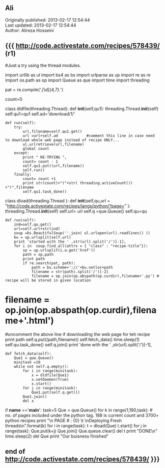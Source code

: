 ## Ali  
Originally published: 2013-02-17 12:54:44  
Last updated: 2013-02-17 12:54:44  
Author: Alireza Hosseini  
  
## {{{ http://code.activestate.com/recipes/578439/ (r1)
#Just a try using the thread modules.


import urllib as ul
import bs4 as bs
import urlparse as up
import re as re 
import os.path as op 
import Queue as que
import time
import threading

pat = re.compile('.*[\d]{4,7}.*')

count=0

class dldfile(threading.Thread):
    def __init__(self,qu1):
        threading.Thread.__init__(self)
        self.qu1=qu1
        self.ad='download/1/'
        
    def run(self):
        try:
            url,filename=self.qu1.get()
            url =url+self.ad             #comment this line in case need to download whole web page instead of recipe ONLY...
            ul.urlretrieve(url,filename)
            global count
        except:
            print " RE-TRYING ",
            count= count - 1
            self.qu1.put((url,filename))
            self.run()
        finally:
            count= count +1
            print str(count)+"("+str( threading.activeCount())  +")",filename
            self.qu1.task_done()

class dload(threading.Thread ):
    def __init__(self,qu,url = "http://code.activestate.com/recipes/langs/python/?page=" ):
        threading.Thread.__init__(self)
        self.url=  url
        self.q =que.Queue()
        self.qu=qu
        
    def run(self):
        ind=self.qu.get()
        url=self.url+str(ind)
        soup =bs.BeautifulSoup(''.join( ul.urlopen(url).readlines() ))
        bu = up.urlsplit(self.url)
        print 'started with the ' ,str(url).split('/')[-1],
        for i in  soup.find_all(attrs = { "class" : "recipe-title"}):
            sp = up.urlsplit(i.a.get('href'))
            path = sp.path
            print path
            if re.search(pat, path):
                path = bu.scheme+'://'+bu.netloc+path
                filename = str(path).split('/')[-2]
                filename = op.join(op.abspath(op.curdir),filename+'.py') # recipe will be stored in given location
#                filename = op.join(op.abspath(op.curdir),filename+'.html')
#uncomment the above line if downloading the web page for teh recipe
                print path
                self.q.put((path,filename))
        self.fetch_data()
        time.sleep(1)
        self.qu.task_done()
        self.q.join()
        print 'done with the ' ,str(url).split('/')[-1],
        
    def fetch_data(self):
        Que1 = que.Queue()
        minitask =10
        while not self.q.empty():
            for i in range(minitask):
                x = dldfile(Que1)
                x.setDaemon(True)
                x.start()
            for j in range(minitask):
                Que1.put(self.q.get())
            Que1.join()
            del x

if __name__ =='__main__':
    task=5
    Que = que.Queue()
    for k in range(1,190,task):  # no. of pages included under the python tag.  188 is current count and 3700+ python recipes
        print "\n PAGE # : {0} \t \nDeploying  Fresh threads\n".format(k)
        for i in range(task):
            t = dload(Que)
            t.start()
        for j in range(task):
            Que.put(k+j)
        Que.join()
        Que.queue.clear()
        del t
        print "DONE\n"
        time.sleep(2)
    del Que
    print "Our buisness finished"
## end of http://code.activestate.com/recipes/578439/ }}}
